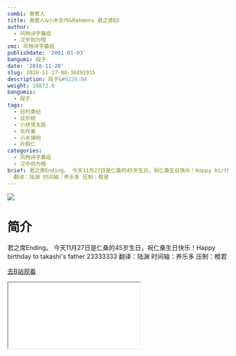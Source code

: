 ```yaml
---
combi: 香蕉人
title: 香蕉人&小木矢作&Rahmens 君之席ED
author:
  - 风物诗字幕组
  - 汉中则为橙
zmz: 风物诗字幕组
publishdate: '2001-01-03'
bangumi: 段子
date: '2018-11-28'
slug: 2018-11-27-NA-36891915
description: 段子&#8226;NA
weight: 18872.0
bangumis:
  - 段子
tags:
  - 日村勇纪
  - 设乐统
  - 小林贤太郎
  - 矢作兼
  - 小木博明
  - 片桐仁
categories:
  - 风物诗字幕组
  - 汉中则为橙
brief: 君之席Ending。 今天11月27日是仁桑的45岁生日，祝仁桑生日快乐！Happy birthday to takashi's father 23333333
  翻译：陆渊 时间轴：养乐多 压制：橙君
---
```

![](https://i.imgur.com/SbKmadd.jpg)
# 简介  
君之席Ending。
今天11月27日是仁桑的45岁生日，祝仁桑生日快乐！Happy birthday to takashi's father 23333333
翻译：陆渊 时间轴：养乐多 压制：橙君  

[去B站观看](https://www.bilibili.com/video/av36891915/)
<div class ="resp-container"><iframe class="testiframe" src="//player.bilibili.com/player.html?aid=36891915"", scrolling="no", allowfullscreen="true" > </iframe></div> 
